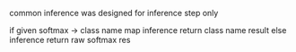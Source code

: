 common inference was designed for inference step only

if given softmax -> class name map
    inference return class name result
else
    inference return raw softmax res